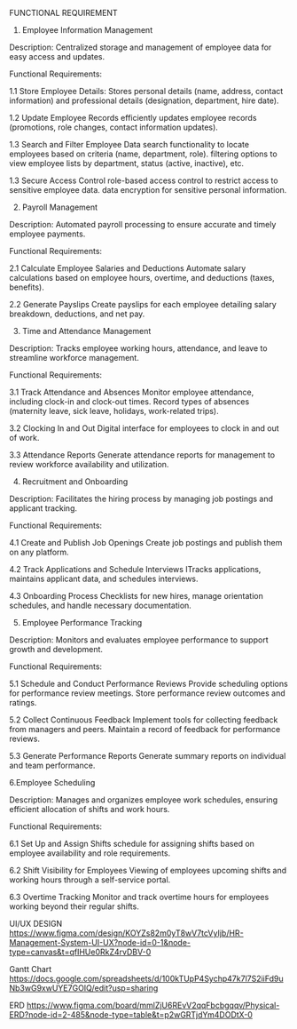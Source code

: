 FUNCTIONAL REQUIREMENT

1. Employee Information Management

Description: Centralized storage and management of employee data for easy access and updates.

Functional Requirements:

1.1 Store Employee Details:
Stores personal details (name, address, contact information) and professional details (designation, department, hire date).

1.2 Update Employee Records
efficiently updates employee records (promotions, role changes, contact information updates).

1.3 Search and Filter Employee Data
search functionality to locate employees based on criteria (name, department, role).
filtering options to view employee lists by department, status (active, inactive), etc.

1.3 Secure Access Control
role-based access control to restrict access to sensitive employee data.
data encryption for sensitive personal information.

2. Payroll Management

Description: Automated payroll processing to ensure accurate and timely employee payments.

Functional Requirements: 
 
2.1	Calculate Employee Salaries and Deductions
Automate salary calculations based on employee hours, overtime, and deductions (taxes, benefits).

2.2	Generate Payslips
Create payslips for each employee detailing salary breakdown, deductions, and net pay.



3. Time and Attendance Management

Description: Tracks employee working hours, attendance, and leave to streamline workforce management.

Functional Requirements: 
 
3.1	Track Attendance and Absences
Monitor employee attendance, including clock-in and clock-out times.
Record types of absences (maternity leave, sick leave, holidays, work-related trips).

3.2	Clocking In and Out
Digital interface for employees to clock in and out of work.

3.3 	Attendance Reports
Generate attendance reports for management to review workforce availability and utilization.

4. Recruitment and Onboarding

Description: Facilitates the hiring process by managing job postings and applicant tracking.

Functional Requirements: 
 
4.1	Create and Publish Job Openings
Create job postings and publish them on any platform.

4.2	Track Applications and Schedule Interviews
ITracks applications, maintains applicant data, and schedules interviews.

4.3 	Onboarding Process
Checklists for new hires, manage orientation schedules, and handle necessary documentation.



5. Employee Performance Tracking

Description: Monitors and evaluates employee performance to support growth and development.

Functional Requirements: 
 
5.1	Schedule and Conduct Performance Reviews
Provide scheduling options for performance review meetings.
Store performance review outcomes and ratings.

5.2 	Collect Continuous Feedback
Implement tools for collecting feedback from managers and peers.
Maintain a record of feedback for performance reviews.

5.3 	Generate Performance Reports
Generate summary reports on individual and team performance.



6.Employee Scheduling

Description: Manages and organizes employee work schedules, ensuring efficient allocation of shifts and work hours.

Functional Requirements: 
 
6.1	Set Up and Assign Shifts
schedule for assigning shifts based on employee availability and role requirements.

6.2	Shift Visibility for Employees
Viewing of employees upcoming shifts and working hours through a self-service portal.

6.3 	Overtime Tracking
Monitor and track overtime hours for employees working beyond their regular shifts.





UI/UX DESIGN
https://www.figma.com/design/KOYZs82m0yT8wV7tcVyIjb/HR-Management-System-UI-UX?node-id=0-1&node-type=canvas&t=qfIHUe0RkZ4rvDBV-0

Gantt Chart
https://docs.google.com/spreadsheets/d/100kTUpP4Sychp47k7l7S2iiFd9uNb3wG9xwUYE7GOIQ/edit?usp=sharing

ERD
https://www.figma.com/board/mmlZjU6REvV2qqFbcbgqqv/Physical-ERD?node-id=2-485&node-type=table&t=p2wGRTjdYm4DODtX-0

